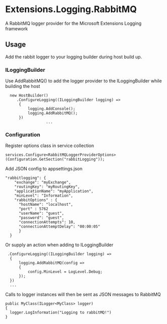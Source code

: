 # Extensions.Logging.RabbitMQ

A RabbitMQ logger provider for the Microsoft Extensions Logging framework

## Usage

Add the rabbit logger to your logging builder during host build up.

### ILoggingBuilder

Use AddRabbitMQ() to add the logger provider to the ILoggingBuilder while building the host

```
  new HostBuilder()
     .ConfigureLogging((ILoggingBuilder logging) =>
      {
          logging.AddConsole();
          logging.AddRabbitMQ();
      })
                  ...
```


### Configuration

Register options class in service collection

```
services.Configure<RabbitMQLoggerProviderOptions>(Configuration.GetSection("rabbitLogging"));
```

Add JSON config to appsettings.json

```
"rabbitlogging": {
    "exchange": "myExchange",
    "routingKey": "myRoutingKey",
    "applicationName": "myApplication",
    "minLevel": "Information",
    "rabbitOptions" : {
      "hostName": "localhost",
      "port" : 5762
      "userName": "guest",
      "password": "guest",
      "connectionAttempts": 10,
      "connectionAttemptDelay": "00:00:05"
      }
  }
```

Or supply an action when adding to ILoggingBuilder

```
 .ConfigureLogging((ILoggingBuilder logging) =>
  {
      logging.AddRabbitMQ(config =>
      {
          config.MinLevel = LogLevel.Debug;
      });
  })
  ...
```

Calls to logger instances will then be sent as JSON messages to RabbitMQ

```
public MyClass(ILogger<MyClass> logger)
{
  logger.LogInformation("Logging to rabbitMQ!")
}
```
